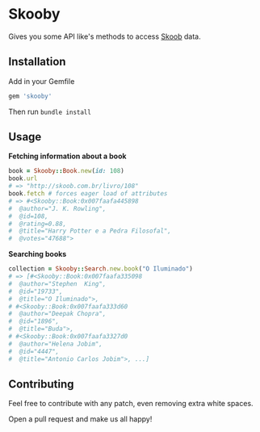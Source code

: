 Skooby
=====

Gives you some API like's methods to access [Skoob](http://skoob.com.br/) data.

Installation
------------

Add in your Gemfile

```ruby
gem 'skooby'
```

Then run `bundle install`

Usage
-----

**Fetching information about a book**
```ruby
book = Skooby::Book.new(id: 108)
book.url
# => "http://skoob.com.br/livro/108"
book.fetch # forces eager load of attributes
# => #<Skooby::Book:0x007faafa445898
#  @author="J. K. Rowling",
#  @id=108,
#  @rating=0.88,
#  @title="Harry Potter e a Pedra Filosofal",
#  @votes="47688">
```

**Searching books**
```ruby
collection = Skooby::Search.new.book("O Iluminado")
# => [#<Skooby::Book:0x007faafa335098
#  @author="Stephen  King",
#  @id="19733",
#  @title="O Iluminado">,
# #<Skooby::Book:0x007faafa333d60
#  @author="Deepak Chopra",
#  @id="1896",
#  @title="Buda">,
# #<Skooby::Book:0x007faafa3327d0
#  @author="Helena Jobim",
#  @id="4447",
#  @title="Antonio Carlos Jobim">, ...]
```

Contributing
------------

Feel free to contribute with any patch, even removing extra white spaces.

Open a pull request and make us all happy!
